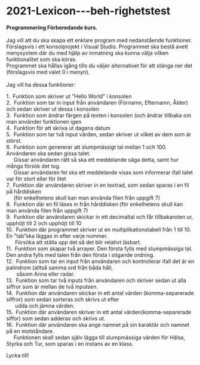 # 2021-Lexicon---beh-righetstest

**Programmering Förberedande kurs.**<br />
<br />
Jag vill att du ska skapa ett enklare program med nedanstående funktioner.<br /> 
Förslagsvis i ett konsolprojekt i Visual Studio.
Programmet ska bestå avett menysystem där du med hjälp av inmatning ska kunna välja vilken funktionalitet som ska köras.<br /> 
Programmet ska hållas igång tills du väljer alternativet för att stänga ner det (förslagsvis med valet 0 i menyn).<br /> 
<br />
Jag vill ha dessa funktioner:<br /> 

1.&nbsp;&nbsp;Funktion som skriver ut ”Hello World” i konsolen<br /> 
2.&nbsp;&nbsp;Funktion som tar in input från användaren (Förnamn, Efternamn, Ålder) och sedan skriver ut dessa i konsolen<br /> 
3.&nbsp;&nbsp;Funktion som ändrar färgen på texten i konsolen (och ändrar tillbaka om man använder funktionen igen<br /> 
4.&nbsp;&nbsp;Funktion för att skriva ut dagens datum<br /> 
5.&nbsp;&nbsp;Funktion som tar två input värden, sedan skriver ut vilket av dem som är störst.<br /> 
6.&nbsp;&nbsp;Funktion som genererar att slumpmässigt tal mellan 1 och 100. Användaren ska sedan gissa talet.<br />
&nbsp;&nbsp;&nbsp;&nbsp;&nbsp;Gissar användaren rätt så ska ett meddelande säga detta, samt hur många försök det tog.<br />
&nbsp;&nbsp;&nbsp;&nbsp;&nbsp;Gissar användaren fel ska ett meddelande visas som informerar ifall talet var för stort eller för litet<br />
7.&nbsp;&nbsp;Funktion där användaren skriver in en textrad, som sedan sparas i en fil på hårddisken<br />
&nbsp;&nbsp;&nbsp;&nbsp;&nbsp;(för enkelhetens skull kan man använda filen   från uppgift 7)<br /> 
8.&nbsp;&nbsp;Funktion där en fil läses in från hårddisken (för enkelhetens skull kan man använda filen från uppgift 7)<br /> 
9.&nbsp;&nbsp;Funktion där användaren skickar in ett decimaltal och får tillbakaroten ur, upphöjt till 2 och upphöjt till 10<br /> 
10.&nbsp;&nbsp;Funktion där programmet skriver ut en multiplikationstabell från 1 till 10. En ”tab”ska läggas in efter varje nummer.<br />
&nbsp;&nbsp;&nbsp;&nbsp;&nbsp;&nbsp;Försöka att ställa upp det så det blir relativt läsbart.<br /> 
11.&nbsp;&nbsp;Funktion som skapar två arrayer. Den första fylls med slumpmässiga tal. Den andra fylls med talen från den första i stigande ordning.<br /> 
12.&nbsp;&nbsp;Funktion som tar en input från användaren och kontrollerar ifall det är en palindrom (alltså samma ord från båda håll,<br />
&nbsp;&nbsp;&nbsp;&nbsp;&nbsp;&nbsp; såsom Anna eller radar.<br /> 
13.&nbsp;&nbsp;Funktion som tar två inputs från användaren och skriver sedan ut alla siffror som är mellan de två inputsen.<br /> 
14.&nbsp;&nbsp;Funktion där användaren skickar in ett antal värden (komma-separerade siffror) som sedan sorteras och skrivs ut efter<br />
&nbsp;&nbsp;&nbsp;&nbsp;&nbsp;&nbsp;udda och jämna värden.<br /> 
15.&nbsp;&nbsp;Funktion där användaren skriver in ett antal värden(komma-separerade siffor) som sedan adderas och skrivs ut.<br /> 
16.&nbsp;&nbsp;Funktion där användaren ska ange namnet på sin karaktär och namnet på en motståndare.<br />
&nbsp;&nbsp;&nbsp;&nbsp;&nbsp;Funktionen skall sedan själv lägga till slumpmässiga värden för Hälsa, Styrka och Tur, som sparas i en instans av en klass.<br /> 

Lycka till!<br /> 

